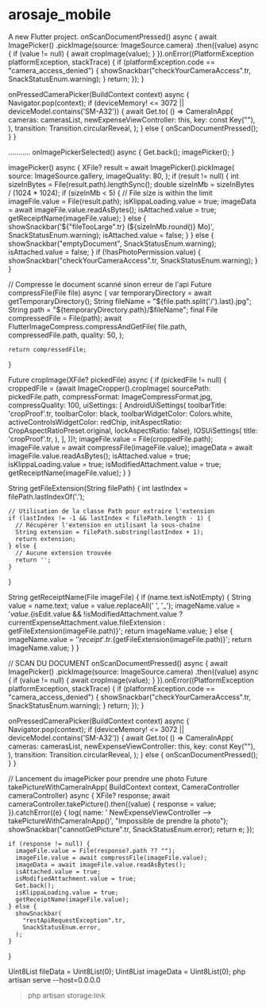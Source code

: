 # arosaje_mobile

A new Flutter project.
onScanDocumentPressed() async {
await ImagePicker()
.pickImage(source: ImageSource.camera)
.then((value) async {
if (value != null) {
await cropImage(value);
}
}).onError((PlatformException platformException, stackTrace) {
if (platformException.code == "camera_access_denied") {
showSnackbar("checkYourCameraAccess".tr, SnackStatusEnum.warning);
}
return;
});
}

onPressedCameraPicker(BuildContext context) async {
Navigator.pop(context);
if (deviceMemory! <= 3072 || deviceModel.contains('SM-A32')) {
await Get.to(
() => CameraInApp(
cameras: camerasList,
newExpenseViewController: this,
key: const Key(""),
),
transition: Transition.circularReveal,
);
} else {
onScanDocumentPressed();
}
}

...........
onImagePickerSelected() async {
Get.back();
imagePicker();
}

imagePicker() async {
XFile? result = await ImagePicker().pickImage(
source: ImageSource.gallery,
imageQuality: 80,
);
if (result != null) {
int sizeInBytes = File(result.path).lengthSync();
double sizeInMb = sizeInBytes / (1024 \* 1024);
if (sizeInMb < 5) {
// File size is within the limit
imageFile.value = File(result.path);
isKlippaLoading.value = true;
imageData = await imageFile.value.readAsBytes();
isAttached.value = true;
getReceiptName(imageFile.value);
} else {
showSnackbar('${"fileTooLarge".tr} (${sizeInMb.round()} Mo)',
SnackStatusEnum.warning);
isAttached.value = false;
}
} else {
showSnackbar("emptyDocument", SnackStatusEnum.warning);
isAttached.value = false;
}
if (!hasPhotoPermission.value) {
showSnackbar("checkYourCameraAccess".tr, SnackStatusEnum.warning);
}
}

// Compresse le document scanné sinon erreur de l'api
Future<File> compressFile(File file) async {
var temporaryDirectory = await getTemporaryDirectory();
String fileName = "${file.path.split('/').last}.jpg";
    String path = "${temporaryDirectory.path}/$fileName";
final File compressedFile = File(path);
await FlutterImageCompress.compressAndGetFile(
file.path,
compressedFile.path,
quality: 50,
);

    return compressedFile;

}

Future<void> cropImage(XFile? pickedFile) async {
if (pickedFile != null) {
croppedFile = (await ImageCropper().cropImage(
sourcePath: pickedFile.path,
compressFormat: ImageCompressFormat.jpg,
compressQuality: 100,
uiSettings: [
AndroidUiSettings(
toolbarTitle: 'cropProof'.tr,
toolbarColor: black,
toolbarWidgetColor: Colors.white,
activeControlsWidgetColor: redChip,
initAspectRatio: CropAspectRatioPreset.original,
lockAspectRatio: false),
IOSUiSettings(
title: 'cropProof'.tr,
),
],
))!;
imageFile.value = File(croppedFile.path);
imageFile.value = await compressFile(imageFile.value);
imageData = await imageFile.value.readAsBytes();
isAttached.value = true;
isKlippaLoading.value = true;
isModifiedAttachment.value = true;
getReceiptName(imageFile.value);
}
}

String getFileExtension(String filePath) {
int lastIndex = filePath.lastIndexOf('.');

    // Utilisation de la classe Path pour extraire l'extension
    if (lastIndex != -1 && lastIndex < filePath.length - 1) {
      // Récupérer l'extension en utilisant la sous-chaîne
      String extension = filePath.substring(lastIndex + 1);
      return extension;
    } else {
      // Aucune extension trouvée
      return '';
    }

}

String getReceiptName(File imageFile) {
if (name.text.isNotEmpty) {
String value = name.text;
value = value.replaceAll(' ', '\_');
imageName.value =
'$value.${isEdit.value && !isModifiedAttachment.value ? currentExpenseAttachment.value.fileExtension : getFileExtension(imageFile.path)}';
return imageName.value;
} else {
imageName.value = '${'receipt'.tr}.${getFileExtension(imageFile.path)}';
return imageName.value;
}
}

// SCAN DU DOCUMENT
onScanDocumentPressed() async {
await ImagePicker()
.pickImage(source: ImageSource.camera)
.then((value) async {
if (value != null) {
await cropImage(value);
}
}).onError((PlatformException platformException, stackTrace) {
if (platformException.code == "camera_access_denied") {
showSnackbar("checkYourCameraAccess".tr, SnackStatusEnum.warning);
}
return;
});
}

onPressedCameraPicker(BuildContext context) async {
Navigator.pop(context);
if (deviceMemory! <= 3072 || deviceModel.contains('SM-A32')) {
await Get.to(
() => CameraInApp(
cameras: camerasList,
newExpenseViewController: this,
key: const Key(""),
),
transition: Transition.circularReveal,
);
} else {
onScanDocumentPressed();
}
}

// Lancement du imagePicker pour prendre une photo
Future<void> takePictureWithCameraInApp(
BuildContext context, CameraController cameraController) async {
XFile? response;
await cameraController.takePicture().then((value) {
response = value;
}).catchError((e) {
log(
name: ' NewExpenseViewController --> takePictureWithCameraInApp()',
"Impossible de prendre la photo");
showSnackbar("cannotGetPicture".tr, SnackStatusEnum.error);
return e;
});

    if (response != null) {
      imageFile.value = File(response?.path ?? "");
      imageFile.value = await compressFile(imageFile.value);
      imageData = await imageFile.value.readAsBytes();
      isAttached.value = true;
      isModifiedAttachment.value = true;
      Get.back();
      isKlippaLoading.value = true;
      getReceiptName(imageFile.value);
    } else {
      showSnackbar(
        "restApiRequestException".tr,
        SnackStatusEnum.error,
      );
    }

}

Uint8List fileData = Uint8List(0);
Uint8List imageData = Uint8List(0);
php artisan serve --host=0.0.0.0
>php artisan storage:link